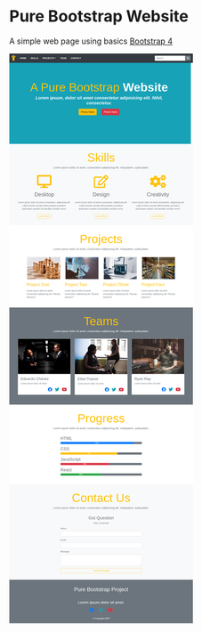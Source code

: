 # Pure Bootstrap Website

A simple web page using basics [Bootstrap 4](https://getbootstrap.com)

![](./docs/screenshot.png)
